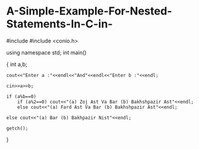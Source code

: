 # A-Simple-Example-For-Nested-Statements-In-C-in-


#include <iostream>
#include <conio.h>

using namespace std;
int main()

{
	int a,b;
	
	cout<<"Enter a :"<<endl<<"And"<<endl<<"Enter b :"<<endl;
	
	cin>>a>>b;
	
	if (a%b==0)
		if (a%2==0) cout<<"(a) Zoj Ast Va Bar (b) Bakhshpazir Ast"<<endl;
		else cout<<"(a) Fard Ast Va Bar (b) Bakhshpazir Ast"<<endl;
		
	else cout<<"(a) Bar (b) Bakhpazir Nist"<<endl;
	
	getch();	
}
